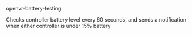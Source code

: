 openvr-battery-testing


Checks controller battery level every 60 seconds, and sends a notification when either controller is under 15% battery
